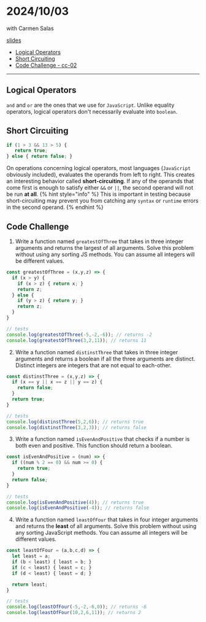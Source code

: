 # 2024/10/03
with Carmen Salas

[slides](https://docs.google.com/presentation/d/1uToy6xYDtnPCd9GYkOCOSJgx8YFi_4kUztJUW3_ENdw/edit#slide=id.g287c4ecafef_0_74)

- [Logical Operators](#logical-operators)
- [Short Circuiting](#short-circuiting)
- [Code Challenge - cc-02](#code-challenge---cc-02)
---

## Logical Operators
`and` and `or` are the ones that we use for `JavaScript`. Unlike equality operators, logical operators don't necessarily evaluate into `boolean`.

## Short Circuiting
```js
if (1 > 3 && 13 > 5) {
   return true;
} else { return false; }
```
On operations concerning logical operators, most languages (`JavaScript` obviously included), evaluates the operands from left to right. This creates an interesting behavior called **short-circuiting**. If any of the operands that come first is enough to satisfy either `&&` or `||`, the second operand will not be run **at all**.
{% hint style="info" %}
   This is important in testing because short-circuiting may prevent you from catching any `syntax` or `runtime` errors in the second operand.
{% endhint %}

## Code Challenge

1. Write a function named `greatestOfThree` that takes in three integer arguments and returns the largest of all arguments. Solve this problem without using any sorting JS methods. You can assume all integers will be different values.

```js
const greatestOfThree = (x,y,z) => {
  if (x > y) {
    if (x > z) { return x; }
    return z;
  } else {
    if (y > z) { return y; }
    return z;
  }
}

// tests
console.log(greatestOfThree(-5,-2,-6)); // returns -2
console.log(greatestOfThree(3,2,11)); // returns 11
```

2. Write a function named `distinstThree` that takes in three integer arguments and returns a boolean if all the three arguments are distinct. Distinct integers are integers that are not equal to each-other. 

```js
const distinstThree = (x,y,z) => {
  if (x == y || x == z || y == z) {
    return false;
  }
  return true;
}

// tests
console.log(distinstThree(5,2,6)); // returns true
console.log(distinstThree(3,2,3)); // returns false
```

3. Write a function named `isEvenAndPositive` that checks if a number is both even and positive. This function should return a boolean.

```js
const isEvenAndPositive = (num) => {
  if ((num % 2 == 0) && num >= 0) {
    return true;
  }
  return false;
}

// tests
console.log(isEvenAndPositive(4)); // returns true
console.log(isEvenAndPositive(-4)); // returns false
```

4. Write a function named `leastOfFour` that takes in four integer arguments and returns the **least** of all arguments. Solve this problem without using any sorting JavaScript methods. You can assume all integers will be different values.

```js
const leastOfFour = (a,b,c,d) => {
  let least = a;
  if (b < least) { least = b; }
  if (c < least) { least = c; }
  if (d < least) { least = d; }

  return least;
}

// tests
console.log(leastOfFour(-5,-2,-6,0)); // returns -6
console.log(leastOfFour(10,2,6,11)); // returns 2
```